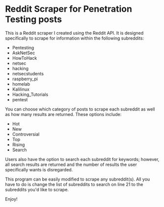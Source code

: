 # Reddit Scraper for Penetration Testing posts

This is a Reddit scraper I created using the Reddit API. It is designed specifically to scrape for information within the following subreddits:
 - Pentesting
 - AskNetSec
 - HowToHack
 - netsec
 - hacking
 - netsecstudents
 - raspberry_pi
 - homelab
 - Kalilinux
 - Hacking_Tutorials
 - pentest

You can choose which category of posts to scrape each subreddit as well as how many results are returned. These options include:
 - Hot
 - New
 - Controversial
 - Top
 - Rising
 - Search
   
Users also have the option to search each subreddit for keywords; however, all search results are returned and the number of results the user specifically wants is disregarded.
   
This program can be easily modified to scrape any subreddit(s). All you have to do is change the list of subreddits to search on line 21 to the subreddits you'd like to scrape.

Enjoy!

